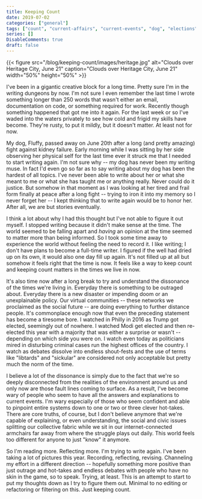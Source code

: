 ```yaml
---
title: Keeping Count
date: 2019-07-02
categories: ["general"]
tags: ["count", "current-affairs", "current-events", "dog", "elections", "freshly-pressed", "india", "indian-politics", "keeping-count", "modi", "news", "process", "reflecting", "reflections", "social", "trump", "world", "world-politics", "writing", "writing-process"]
series: []
DisableComments: true
draft: false
---
```


{{< figure src="/blog/keeping-count/images/heritage.jpg" alt="Clouds over Heritage City, June 21" caption="Clouds over Heritage City, June 21" width="50%" height="50%" >}}

I've been in a gigantic creative block for a long time. Pretty sure I'm in the writing dungeons by now. I'm not sure I even remember the last time I wrote something longer than 250 words that wasn't either an email, documentation on code, or something required for work. Recently though something happened that got me into it again. For the last week or so I've waded into the waters privately to see how cold and frigid my skills have become. They're rusty, to put it mildly, but it doesn't matter. At least not for now.

My dog, Fluffy, passed away on June 20th after a long (and pretty amazing) fight against kidney failure. Early morning while I was sitting by her side observing her physical self for the last time ever it struck me that I needed to start writing again. I'm not sure why -- my dog has never been my writing muse. In fact I'd even go so far as to say writing about my dog has been the hardest of all topics. I've never been able to write about her or what she meant to me or what she has taught me or anything really. Never could do it justice. But somehow in that moment as I was looking at her tired and frail form finally at peace after a long fight -- trying to iron it into my memory so I never forget her -- I kept thinking that to write again would be to honor her. After all, we are but stories eventually.

I think a lot about why I had this thought but I've not able to figure it out myself. I stopped writing because it didn't make sense at the time. The world seemed to be falling apart and _having_ an opinion at the time seemed to matter more than being informed. So I took some time away to experience the world without feeling the need to record it. I like writing; I don't have plans to become a full-time writer. I figured if the well had dried up on its own, it would also one day fill up again. It's not filled up at all but somehow it feels right that the time is now. It feels like a way to keep count and keeping count matters in the times we live in now.

It's also time now after a long break to try and understand the dissonance of the times we're living in. Everyday there is something to be outraged about. Everyday there is a new disaster or impending doom or an unexplainable policy. Our virtual communities -- these networks we proclaimed as the social future -- are doing everything to further distance people. It's commonplace enough now that even the preceding statement has become a tiresome bore. I watched in Philly in 2016 as Trump got elected, seemingly out of nowhere. I watched Modi get elected and then re-elected this year with a majority that was either a surprise or wasn't -- depending on which side you were on. I watch even today as politicians mired in disturbing criminal cases run the highest offices of the country. I watch as debates dissolve into endless shout-fests and the use of terms like "libtards" and "sickular" are considered not only acceptable but pretty much the norm of the time.

I believe a lot of the dissonance is simply due to the fact that we're so deeply disconnected from the realities of the environment around us and only now are those fault lines coming to surface. As a result, I've become wary of people who seem to have all the answers and explanations to current events. I'm wary especially of those who seem confident and able to pinpoint entire systems down to one or two or three clever hot-takes. There are core truths, of course, but I don't believe anymore that we're capable of explaining, or even understanding, the social and civic issues splitting our collective fabric while we sit in our internet-connected armchairs far away from where the struggle plays out daily. This world feels too different for anyone to just "know" it anymore.

So I'm reading more. Reflecting more. I'm trying to write again. I've been taking a lot of pictures this year. Recording, reflecting, revising. Channeling my effort in a different direction -- hopefully something more positive than just outrage and hot-takes and endless debates with people who have no skin in the game, so to speak. Trying, at least. This is an attempt to start to put my thoughts down as I try to figure them out. Minimal to no editing or refactoring or filtering on this. Just keeping count.

<br>